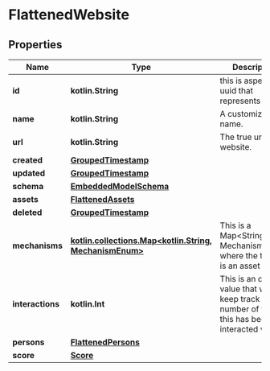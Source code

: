 
# FlattenedWebsite

## Properties
Name | Type | Description | Notes
------------ | ------------- | ------------- | -------------
**id** | **kotlin.String** | this is aspecific uuid that represents | 
**name** | **kotlin.String** | A customizable name. | 
**url** | **kotlin.String** | The true url or the website. | 
**created** | [**GroupedTimestamp**](GroupedTimestamp.md) |  | 
**updated** | [**GroupedTimestamp**](GroupedTimestamp.md) |  | 
**schema** | [**EmbeddedModelSchema**](EmbeddedModelSchema.md) |  |  [optional]
**assets** | [**FlattenedAssets**](FlattenedAssets.md) |  |  [optional]
**deleted** | [**GroupedTimestamp**](GroupedTimestamp.md) |  |  [optional]
**mechanisms** | [**kotlin.collections.Map&lt;kotlin.String, MechanismEnum&gt;**](MechanismEnum.md) | This is a Map&lt;String, MechanismEnum&gt; where the the key is an asset id. |  [optional]
**interactions** | **kotlin.Int** | This is an optional value that will keep track of the number of times this has been interacted with. |  [optional]
**persons** | [**FlattenedPersons**](FlattenedPersons.md) |  |  [optional]
**score** | [**Score**](Score.md) |  |  [optional]




